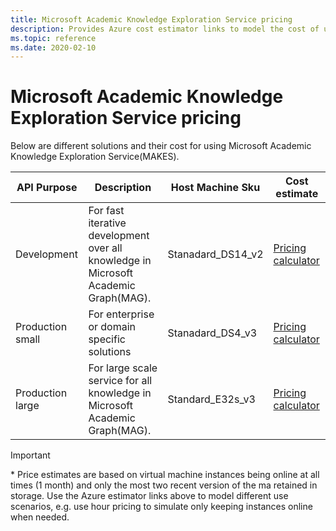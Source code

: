 ```yaml
---
title: Microsoft Academic Knowledge Exploration Service pricing
description: Provides Azure cost estimator links to model the cost of using Microsoft Academic Knowledge Exploration Service
ms.topic: reference
ms.date: 2020-02-10
---
```

# Microsoft Academic Knowledge Exploration Service pricing

Below are different solutions and their cost for using Microsoft Academic Knowledge Exploration Service(MAKES).

API Purpose | Description |Host Machine Sku | Cost estimate
--- | --- | --- | ---
Development | For fast iterative development over all knowledge in Microsoft Academic Graph(MAG). |  Stanadard_DS14_v2 | [Pricing calculator](https://azure.com/e/9bfe795705424b26a118639a198adfbd)
Production small | For enterprise or domain specific solutions| Stanadard_DS4_v3  | [Pricing calculator](https://azure.com/e/c04290edd8bf4db08ba23db8392430c4)
Production large | For large scale service for all knowledge in Microsoft Academic Graph(MAG).  | Standard_E32s_v3 |[Pricing calculator](https://azure.com/e/2c1ee1b19db84b7dbb6d3eb7b5492d6c)


> [!IMPORTANT]
> \* Price estimates are based on virtual machine instances being online at all times (1 month) and only the most two recent version of the ma retained in storage. Use the Azure estimator links above to model different use scenarios, e.g. use hour pricing to simulate only keeping instances online when needed.
